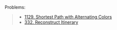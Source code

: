 Problems:

> - [1129. Shortest Path with Alternating Colors](https://leetcode.com/problems/shortest-path-with-alternating-colors/description/)
> - [332. Reconstruct Itinerary](https://leetcode.com/problems/reconstruct-itinerary/description/)

